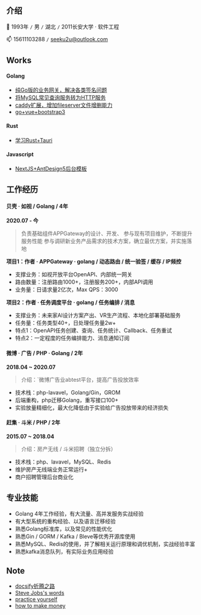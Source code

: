 ## 介绍

:boy: 1993年 `/` 男 `/` 湖北 `/` 2011长安大学 · 软件工程

:mailbox: 15611103288 `/` seeku2u@outlook.com


## Works
<!-- tabs:start -->

#### **Golang**

- [纯Go版的业务网关，解决各类签名问题](https://github.com/crackeer/goaway)
- [将MySQL常见查询服务转为HTTP服务](https://github.com/crackeer/mysql2http)
- [caddy扩展，增加fileserver文件增删能力](https://github.com/crackeer/caddy-upload2dir)
- [go+vue+bootstrap3](https://github.com/crackeer/go-simple-web)

#### **Rust**

- [学习Rust+Tauri](https://github.com/crackeer/tauri-tool)

#### **Javascript**

- [NextJS+AntDesign5后台模板](https://github.com/crackeer/nextjs-antd-template)

<!-- tabs:end -->

## 工作经历

<!-- tabs:start -->

#### **贝壳 · 如视 / Golang / 4年**

**2020.07 - 今**

> 负责基础组件APPGateway的设计、开发、
> 参与现有项目维护，不断提升服务性能
> 参与调研新业务产品需求的技术方案，确立最优方案，并实施落地

**项目1：作者 · APPGateway · golang / 动态路由 / 统一验签 / 缓存 / IP频控**

- 支撑业务：如视开放平台OpenAPI、内部统一网关
- 路由数量：注册路由1000+，注册服务200+，内部API调用
- 业务量：日请求量2亿次，Max QPS：3000

**项目2：作者 · 任务调度平台 · golang / 任务编排 / 消息**

- 支撑业务：未来家AI设计方案产出、VR生产流程、本地化部署基础服务
- 任务量：任务类型40+，日处理任务量2w+
- 特点1：OpenAPI任务创建、查询、任务统计、Callback、任务重试
- 特点2：一定程度的任务编排能力、消息通知订阅

#### **微博 · 广告 / PHP · Golang / 2年**

**2018.04 ~ 2020.07**

> 介绍：`微博广告业abtest平台，提高广告投放效率
- 技术栈：php-lavavel，Golang/Gin，GROM
- 后端重构，php迁移Golang，重写接口100+
- 实验放量精细化，最大化降低由于实验给广告投放带来的经济损失


#### **赶集 · 斗米 / PHP / 2年**

**2015.07 ~ 2018.04**

> 介绍：房产无线 / 斗米招聘（独立分拆）
- 技术栈：php、lavavel，MySQL、Redis
- 维护房产无线端业务正常运行+
- 商户招聘管理后台商业化

<!-- tabs:end -->


## 专业技能

- Golang 4年工作经验，有大流量、高并发服务实战经验
- 有大型系统的重构经验、以及语言迁移经验
- 熟悉Golang标准库，以及常见的性能优化
- 熟悉Gin / GORM / Kafka / Bleve等优秀开源库使用
- 熟悉MySQL、Redis的使用，并了解相关运行原理和调优机制，实战经验丰富
- 熟悉kafka消息队列，有实际业务应用经验

## Note

- [docsify折腾之路](/note/docsify.md)
- [Steve Jobs's words](/note/from-steve-jobs.md)
- [practice yourself](/note/practice.md)
- [how to make money](/note/make-money.md)
